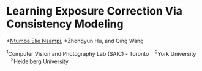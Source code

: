 # Learning Exposure Correction Via Consistency Modeling

*[Ntumba Elie Nsampi](https://elientumba2019.github.io/), 
*Zhongyun Hu, 
and Qing Wang

<sup>1</sup>Computer Vision and Photography Lab (SAIC) - Toronto &nbsp;&nbsp;  <sup>2</sup>York University  &nbsp;&nbsp;  <sup>3</sup>Heidelberg University
